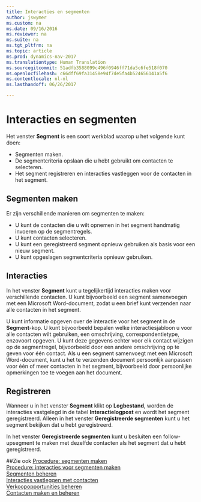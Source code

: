 ```yaml
---
title: Interacties en segmenten
author: jswymer
ms.custom: na
ms.date: 09/16/2016
ms.reviewer: na
ms.suite: na
ms.tgt_pltfrm: na
ms.topic: article
ms.prod: dynamics-nav-2017
ms.translationtype: Human Translation
ms.sourcegitcommit: 51adfb3588099c496f0946ff71da5c6fe518f070
ms.openlocfilehash: c66dff69fa31458e94f7de5fa4b524656141a5f6
ms.contentlocale: nl-nl
ms.lasthandoff: 06/26/2017

---
```

# <a name="interactions-and-segments"></a>Interacties en segmenten
Het venster **Segment** is een soort werkblad waarop u het volgende kunt doen:

* Segmenten maken.
* De segmentcriteria opslaan die u hebt gebruikt om contacten te selecteren.
* Het segment registreren en interacties vastleggen voor de contacten in het segment.

## <a name="segmenting"></a>Segmenten maken
Er zijn verschillende manieren om segmenten te maken:

* U kunt de contacten die u wilt opnemen in het segment handmatig invoeren op de segmentregels.
* U kunt contacten selecteren.
* U kunt een geregistreerd segment opnieuw gebruiken als basis voor een nieuw segment.
* U kunt opgeslagen segmentcriteria opnieuw gebruiken.

## <a name="interactions"></a>Interacties
In het venster **Segment** kunt u tegelijkertijd interacties maken voor verschillende contacten. U kunt bijvoorbeeld een segment samenvoegen met een Microsoft Word-document, zodat u een brief kunt verzenden naar alle contacten in het segment.

U kunt informatie opgeven over de interactie voor het segment in de **Segment**-kop. U kunt bijvoorbeeld bepalen welke interactiesjabloon u voor alle contacten wilt gebruiken, een omschrijving, correspondentietype, enzovoort opgeven. U kunt deze gegevens echter voor elk contact wijzigen op de segmentregel, bijvoorbeeld door een andere omschrijving op te geven voor één contact. Als u een segment samenvoegt met een Microsoft Word-document, kunt u het te verzenden document persoonlijk aanpassen voor één of meer contacten in het segment, bijvoorbeeld door persoonlijke opmerkingen toe te voegen aan het document.

## <a name="logging"></a>Registreren
Wanneer u in het venster **Segment** klikt op **Logbestand**, worden de interacties vastgelegd in de tabel **Interactielogpost** en wordt het segment geregistreerd. Alleen in het venster **Geregistreerde segmenten** kunt u het segment bekijken dat u hebt geregistreerd.

In het venster **Geregistreerde segmenten** kunt u besluiten een follow-upsegment te maken met dezelfde contacten als het segment dat u hebt geregistreerd.


##<a name="see-also"></a>Zie ook
[Procedure: segmenten maken](marketing-how-create-segment.md)  
[Procedure: interacties voor segmenten maken](marketing-how-create-interactions.md)  
[Segmenten beheren](marketing-segments.md)  
[Interacties vastleggen met contacten](marketing-interactions.md)  
[Verkoopopportunities beheren](marketing-manage-sales-opportunities.md)  
[Contacten maken en beheren](marketing-contacts.md)

